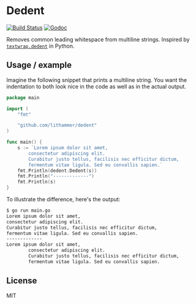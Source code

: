 # Dedent

[![Build Status](https://travis-ci.org/lithammer/dedent.svg?branch=master)](https://travis-ci.org/lithammer/dedent)
[![Godoc](https://img.shields.io/badge/godoc-reference-blue.svg?style=flat)](https://godoc.org/github.com/lithammer/dedent)

Removes common leading whitespace from multiline strings. Inspired by [`textwrap.dedent`](https://docs.python.org/3/library/textwrap.html#textwrap.dedent) in Python.

## Usage / example

Imagine the following snippet that prints a multiline string. You want the indentation to both look nice in the code as well as in the actual output.

```go
package main

import (
    "fmt"

    "github.com/lithammer/dedent"
)

func main() {
    s := `Lorem ipsum dolor sit amet,
        consectetur adipiscing elit.
        Curabitur justo tellus, facilisis nec efficitur dictum,
        fermentum vitae ligula. Sed eu convallis sapien.`
    fmt.Println(dedent.Dedent(s))
    fmt.Println("-------------")
    fmt.Println(s)
}
```

To illustrate the difference, here's the output:


```bash
$ go run main.go
Lorem ipsum dolor sit amet,
consectetur adipiscing elit.
Curabitur justo tellus, facilisis nec efficitur dictum,
fermentum vitae ligula. Sed eu convallis sapien.
-------------
Lorem ipsum dolor sit amet,
        consectetur adipiscing elit.
        Curabitur justo tellus, facilisis nec efficitur dictum,
        fermentum vitae ligula. Sed eu convallis sapien.
```

## License

MIT
